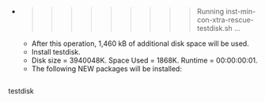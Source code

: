 * >>>>>>>>> Running inst-min-con-xtra-rescue-testdisk.sh ...
  * After this operation, 1,460 kB of additional disk space will be used.
  * Install testdisk.
  * Disk size = 3940048K. Space Used = 1868K. Runtime = 00:00:00:01.
  * The following NEW packages will be installed:
  ```bash
testdisk
  ```
